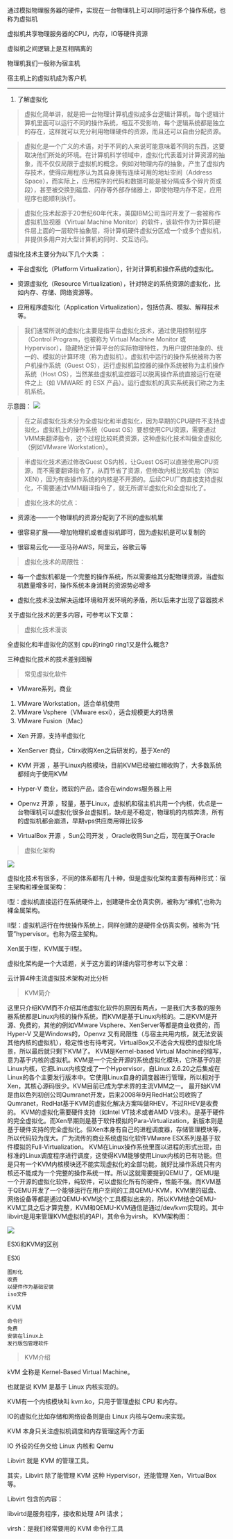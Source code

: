通过模拟物理服务器的硬件，实现在一台物理机上可以同时运行多个操作系统，也称为虚拟机

虚拟机共享物理服务器的CPU，内存，IO等硬件资源

虚拟机之间逻辑上是互相隔离的

物理机我们一般称为宿主机

宿主机上的虚拟机成为客户机

---
1. 了解虚拟化
>虚拟化简单讲，就是把一台物理计算机虚拟成多台逻辑计算机，每个逻辑计算机里面可以运行不同的操作系统，相互不受影响，每个逻辑系统都是独立的存在，这样就可以充分利用物理硬件的资源，而且还可以自由分配资源。

>虚拟化是一个广义的术语，对于不同的人来说可能意味着不同的东西，这要取决他们所处的环境。在计算机科学领域中，虚拟化代表着对计算资源的抽象，而不仅仅局限于虚拟机的概念。例如对物理内存的抽象，产生了虚拟内存技术，使得应用程序认为其自身拥有连续可用的地址空间（Address Space），而实际上，应用程序的代码和数据可能是被分隔成多个碎片页或段），甚至被交换到磁盘、闪存等外部存储器上，即使物理内存不足，应用程序也能顺利执行。


>虚拟化技术起源于20世纪60年代末，美国IBM公司当时开发了一套被称作虚拟机监视器（Virtual Machine Monitor）的软件，该软件作为计算机硬件层上面的一层软件抽象层，将计算机硬件虚拟分区成一个或多个虚拟机，并提供多用户对大型计算机的同时、交互访问。


虚拟化技术主要分为以下几个大类 ：

- 平台虚拟化（Platform Virtualization），针对计算机和操作系统的虚拟化。

- 资源虚拟化（Resource Virtualization），针对特定的系统资源的虚拟化，比如内存、存储、网络资源等。

- 应用程序虚拟化（Application Virtualization），包括仿真、模拟、解释技术等。

>我们通常所说的虚拟化主要是指平台虚拟化技术，通过使用控制程序（Control Program，也被称为 Virtual Machine Monitor 或 Hypervisor），隐藏特定计算平台的实际物理特性，为用户提供抽象的、统一的、模拟的计算环境（称为虚拟机）。虚拟机中运行的操作系统被称为客户机操作系统（Guest OS），运行虚拟机监控器的操作系统被称为主机操作系统（Host OS），当然某些虚拟机监控器可以脱离操作系统直接运行在硬件之上（如 VMWARE 的 ESX 产品）。运行虚拟机的真实系统我们称之为主机系统。

示意图：
![](attachments/Pasted%20image%2020240816094406.png)

>在之前虚拟化技术分为全虚拟化和半虚拟化，因为早期的CPU硬件不支持虚拟化，虚拟机上的操作系统（Guest OS）要想使用CPU资源，需要通过VMM来翻译指令，这个过程比较耗费资源，这种虚拟化技术叫做全虚拟化（例如VMware Workstation）。

>半虚拟化技术通过修改Guest OS内核，让Guest OS可以直接使用CPU资源，而不需要翻译指令了，从而节省了资源，但修改内核比较鸡肋（例如XEN），因为有些操作系统的内核是不开源的。后续CPU厂商直接支持虚拟化，不需要通过VMM翻译指令了，就无所谓半虚拟化和全虚拟化了。

>虚拟化技术的优点：

- 资源池——一个物理机的资源分配到了不同的虚拟机里

- 很容易扩展——增加物理机或者虚拟机即可，因为虚拟机是可以复制的

- 很容易云化——亚马孙AWS，阿里云，谷歌云等

>虚拟化技术的局限性：

- 每一个虚拟机都是一个完整的操作系统，所以需要给其分配物理资源，当虚拟机数量增多时，操作系统本身消耗的资源势必增多

- 虚拟化技术没法解决运维环境和开发环境的矛盾，所以后来才出现了容器技术

关于虚拟化技术的更多内容，可参考以下文章：

> 虚拟化技术漫谈


全虚拟化和半虚拟化的区别 cpu的ring0 ring1又是什么概念?

三种虚拟化技术的技术差别图解

>常见虚拟化软件

- VMware系列，商业

1. VMware Workstation，适合单机使用
2. VMware Vsphere（VMware esxi），适合规模更大的场景
3. VMware Fusion（Mac）

- Xen    开源，支持半虚拟化

- XenServer    商业，Ctirx收购Xen之后研发的，基于Xen的

- KVM    开源 ，基于Linux内核模块，目前KVM已经被红帽收购了，大多数系统都倾向于使用KVM

- Hyper-V    商业，微软的产品，适合在windows服务器上用

- Openvz    开源 ，轻量，基于Linux，虚拟机和宿主机共用一个内核，优点是一台物理机可以虚拟化很多台虚拟机，缺点是不稳定，物理机的内核奔溃，所有的虚拟机都会崩溃，早期vps供应商用得比较多

- VirtualBox    开源 ，Sun公司开发 ，Oracle收购Sun之后，现在属于Oracle

>虚拟化架构

![](attachments/Pasted%20image%2020240816095055.png)

虚拟化技术有很多，不同的体系都有几十种，但是虚拟化架构主要有两种形式：宿主架构和裸金属架构：


I型：虚拟机直接运行在系统硬件上，创建硬件全仿真实例，被称为“裸机”,也称为裸金属架构。

II型：虚拟机运行在传统操作系统上，同样创建的是硬件全仿真实例，被称为“托管”hypervisor。也称为宿主架构。

Xen属于I型，KVM属于II型。

虚拟化架构是一个大话题，关于这方面的详细内容可参考以下文章：

云计算4种主流虚拟技术架构对比分析


>KVM简介


这里只介绍KVM而不介绍其他虚拟化软件的原因有两点，一是我们大多数的服务器系统都是Linux内核的操作系统，而KVM是基于Linux内核的。二是KVM是开源、免费的，其他的例如VMware Vsphere、XenServer等都是商业收费的，而Hyper-V 又是Windows的，Openvz 又有局限性（与宿主共用内核，就无法安装其他内核的虚拟机），稳定性也有待考究，VirtualBox又不适合大规模的虚拟化场景，所以最后就只剩下KVM了。
KVM是Kernel-based Virtual Machine的缩写，意为基于内核的虚拟机。KVM是一个完全开源的系统虚拟化模块，它所基于的是Linux内核，它把Linux内核变成了一个Hypervisor，自Linux 2.6.20之后集成在Linux的各个主要发行版本中。它使用Linux自身的调度器进行管理，所以相对于Xen，其核心源码很少。KVM目前已成为学术界的主流VMM之一。
最开始KVM是由以色列初创公司Qumranet开发，后来2008年9月RedHat公司收购了Qumranet，RedHat基于KVM的虚拟化解决方案叫做RHEV，不过RHEV是收费的。
KVM的虚拟化需要硬件支持（如Intel VT技术或者AMD V技术)。是基于硬件的完全虚拟化。而Xen早期则是基于软件模拟的Para-Virtualization，新版本则是基于硬件支持的完全虚拟化。但Xen本身有自己的进程调度器，存储管理模块等，所以代码较为庞大。广为流传的商业系统虚拟化软件VMware ESX系列是基于软件模拟的Full-Virtualization。
KVM在Linux操作系统里面以进程的形式出现，由标准的Linux调度程序进行调度，这使得KVM能够使用Linux内核的已有功能。但是只有一个KVM内核模块还不能实现虚拟化的全部功能，就好比操作系统只有内核还不能成为一个完整的操作系统一样。所以这就需要提到QEMU了，QEMU是一个开源的虚拟化软件，纯软件，可以虚拟化所有的硬件，性能不强。而KVM基于QEMU开发了一个能够运行在用户空间的工具QEMU-KVM，KVM里的磁盘、网络设备等都是通过QEMU-KVM这个工具模拟出来的，所以KVM结合QEMU-KVM工具之后才算完整，KVM和QEMU-KVM通信是通过/dev/kvm实现的。其中libvirt是用来管理KVM虚拟机的API，其命令为virsh。
KVM架构图：

![](attachments/Pasted%20image%2020240816095105.png)

ESXi和KVM的区别

ESXi
```
图形化
收费
以硬件作为基础安装
iso文件
```

KVM
```
命令行
免费
安装在linux上
发行版包管理软件
```


>KVM介绍

kVM 全称是 Kernel-Based Virtual Machine。

也就是说 KVM 是基于 Linux 内核实现的。

KVM有一个内核模块叫 kvm.ko，只用于管理虚拟 CPU 和内存。

IO的虚拟化比如存储和网络设备则是由 Linux 内核与Qemu来实现。

KVM 本身只关注虚拟机调度和内存管理这两个方面

IO 外设的任务交给 Linux 内核和 Qemu

Libvirt 就是 KVM 的管理工具。

其实，Libvirt 除了能管理 KVM 这种 Hypervisor，还能管理 Xen，VirtualBox 等。

Libvirt 包含的内容：

libvirtd是服务程序，接收和处理 API 请求；

virsh：是我们经常要用的 KVM 命令行工具




